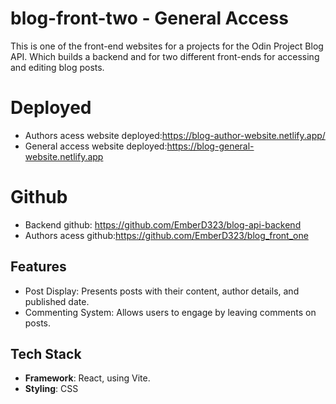 # blog-front-two - General Access

This is one of the front-end websites for a projects for the Odin Project Blog API.
Which builds a backend and  for two different front-ends for accessing and editing blog posts.

# Deployed
- Authors acess website deployed:https://blog-author-website.netlify.app/
- General access website deployed:https://blog-general-website.netlify.app
# Github
- Backend github: https://github.com/EmberD323/blog-api-backend
- Authors acess github:https://github.com/EmberD323/blog_front_one

## Features

- Post Display: Presents posts with their content, author details, and published date.
- Commenting System: Allows users to engage by leaving comments on posts.

## Tech Stack

- **Framework**: React, using Vite.
- **Styling**: CSS
